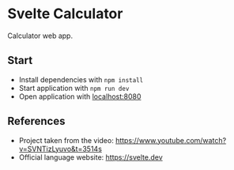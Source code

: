 # Svelte Calculator

Calculator web app.

## Start

  * Install dependencies with `npm install`
  * Start application with `npm run dev`
  * Open application with [localhost:8080](http://localhost:8080)

## References

  * Project taken from the video: https://www.youtube.com/watch?v=SVNTizLyuvo&t=3514s
  * Official language website: https://svelte.dev
